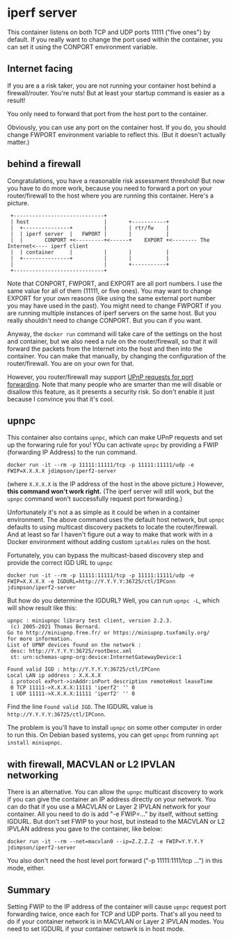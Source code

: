 # iperf server
This container listens on both TCP and UDP ports 11111 ("five ones") by default. If you really want to change the port used within the container, you can set it using the CONPORT environment variable.

## Internet facing

If you are a a risk taker, you are not running your container host behind a firewall/router. You're nuts!  But at least your startup command is easier as a result!

You only need to forward that port from the host port to the container. 

Obviously, you can use any port on the container host. If you do, you should change FWPORT environment variable to reflect this. (But it doesn't actually matter.) 

## behind a firewall

Congratulations, you have a reasonable risk assessment threshold! But now you have to do more work, because you need to forward a port on your router/firewall to the host where you are running 
this container. Here's a picture.

```
 +-----------------------------+
 | host                        |       +-----------+
 |  +---------------+          |       | rtr/fw    |
 |  | iperf server  |   FWPORT |       |           |
 |  |       CONPORT +<---------+<------+    EXPORT +<-------- The Internet<---- iperf client
 |  | container     |          |       |           |
 |  +---------------+          |       |           |
 |                             |       +-----------+
 +-----------------------------+
```
Note that CONPORT, FWPORT, and EXPORT are all port numbers. I use the same value for all of them (11111, or five ones). You may want to change EXPORT for your own reasons (like using the 
same external port number you may have used in the past). You might need to change FWPORT if you are running multiple instances of iperf servers on the same host. But you really shouldn't need 
to change CONPORT. But you can if you want.

Anyway, the `docker run` command will take care of the settings on the host and container, but we also need a rule on the router/firewall, so that it will forward the packets from the Internet into the host
and then into the container. You can make that manually, by changing the configuration of the router/firewall. You are on your own for that.

However, you router/firewall may support [UPnP requests for port forwarding](https://blog.qnap.com/en/what-is-upnp-port-forwarding-en/). Note that many people who are smarter than me will disable or
disallow this feature, as it presents a security risk. So don't enable it just because I convince you that it's cool.

## upnpc

This container also contains `upnpc`, which can make UPnP requests and set up the forwaring rule for you! YOu can activate `upnpc` by providing a FWIP (forwarding IP Address) to the run command. 

```
docker run -it --rm -p 11111:11111/tcp -p 11111:11111/udp -e FWIP=X.X.X.X jdimpson/iperf2-server
```
(where `X.X.X.X` is the IP address of the host in the above picture.) However, **this command won't work right.**  (The iperf server will still work, but the `upnpc` command won't successfully request
port forwarding.)

Unfortunately it's not a as simple as it could be when in a container environment. The above command uses the default host network, but `upnpc` defaults to using multicast discovery packets to locate 
the router/firewall. And at least so far I haven't figure out a way to make that work with in a Docker environment without adding custom `iptables` rules on the host.

Fortunately, you can bypass the multicast-based discovery step and provide the correct IGD URL to `upnpc`

```
docker run -it --rm -p 11111:11111/tcp -p 11111:11111/udp -e FWIP=X.X.X.X -e IGDURL=http://Y.Y.Y.Y:36725/ctl/IPConn jdimpson/iperf2-server
```

But how do you determine the IGDURL? Well, you can run `upnpc -L`, which will show result like this:

```
upnpc : miniupnpc library test client, version 2.2.3.
 (c) 2005-2021 Thomas Bernard.
Go to http://miniupnp.free.fr/ or https://miniupnp.tuxfamily.org/
for more information.
List of UPNP devices found on the network :
 desc: http://Y.Y.Y.Y:36725/rootDesc.xml
 st: urn:schemas-upnp-org:device:InternetGatewayDevice:1

Found valid IGD : http://Y.Y.Y.Y:36725/ctl/IPConn
Local LAN ip address : X.X.X.X
 i protocol exPort->inAddr:inPort description remoteHost leaseTime
 0 TCP 11111->X.X.X.X:11111 'iperf2' '' 0
 1 UDP 11111->X.X.X.X:11111 'iperf2' '' 0
```

Find the line `Found valid IGD`. The IGDURL value is `http://Y.Y.Y.Y:36725/ctl/IPConn`.

The problem is you'll have to install `upnpc` on some other computer in order to run this. On Debian based systems, you can get `upnpc` from running `apt install miniupnpc`.


## with firewall, MACVLAN or L2 IPVLAN networking
There is an alternative. You can allow the `upnpc` multicast discovery to work if you can give the container an IP address directly on your network. You can do that if you use 
a MACVLAN or Layer 2 IPVLAN network for your container. All you need to do is add "-e FWIP=..." by itself, without setting IGDURL. But don't set FWIP to your host, but instead to the 
MACVLAN or L2 IPVLAN address you gave to the container, like below:

```
docker run -it --rm --net=macvlan0 --ip=Z.Z.Z.Z -e FWIP=Y.Y.Y.Y  jdimpson/iperf2-server
```
You also don't need the host level port forward ("-p 11111:1111/tcp ...") in this mode, either.

## Summary
Setting FWIP to the IP address of the container will cause `upnpc` request port forwarding twice, once each for TCP and UDP ports. That's all you need to do if your container network is in MACVLAN or Layer 2 IPVLAN modes.
You need to set IGDURL if your container netowrk is in host mode.

